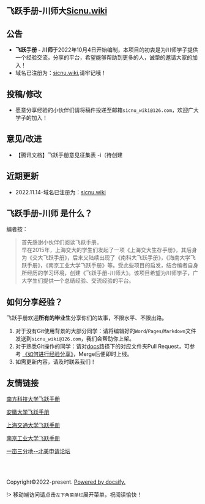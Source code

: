 ## 飞跃手册-川师大[Sicnu.wiki](https://www.sicnu.wiki)

## 公告

- **飞跃手册 - 川师**于2022年10月4日开始编制，本项目的初衷是为川师学子提供一个经验交流，分享的平台，希望能够帮助到更多的人，诚挚的邀请大家的加入！
- 域名已注册为：[sicnu.wiki](https://sicnu.wiki),请牢记哦！

## 投稿/修改

- 愿意分享经验的小伙伴们请将稿件投递至邮箱`sicnu_wiki@126.com`，欢迎广大学子的加入！

## 意见/改进

- 【腾讯文档】飞跃手册意见征集表 -i（待创建

## 近期更新
- 2022.11.14-域名已注册为：[sicnu.wiki](https://sicnu.wiki)
## 飞跃手册-川师 是什么？
编者按：
>首先感谢小伙伴们阅读飞跃手册。<br>
>早在2015年，上海交大的学生们发起了一项《上海交大生存手册》，其后身为《交大飞跃手册》，后来又陆续出现了《南科大飞跃手册》，《海南大学飞跃手册》，《南京工业大学飞跃手册》等。受此些项目的启发，结合编者自身所经历的学习环境，创建《飞跃手册-川师大》。该项目希望为川师学子，广大学生们提供一个总结经验、交流经验的平台。
## 如何分享经验？
飞跃手册欢迎**所有的毕业生**分享你们的故事，不限水平、不限出路。

1. 对于没有Git使用背景的大部分同学：请将编辑好的`Word`/`Pages`/`Markdown`文件发送到`sicnu_wiki@126.com`，我们会帮助你上架。
2. 对于熟悉Git操作的同学：请对[docs](https://github.com/SICNU-Application/wiki-SICNU/tree/master/docs)路径下的对应文件夹Pull Request，可参考 [《如何进行经验分享》](preface\Sharing_experience.md)，Merge后便即时上线。
3. 如需更新内容，请及时联系我们！


## 友情链接
[南方科技大学飞跃手册](https://sustech-application.com/#/?id=%e5%8d%97%e6%96%b9%e7%a7%91%e6%8a%80%e5%a4%a7%e5%ad%a6%e9%a3%9e%e8%b7%83%e6%89%8b%e5%86%8c)

[安徽大学飞跃手册](https://www.ahu.wiki/#/)

[上海交通大学飞跃手册](https://survivesjtu.github.io/SJTU-Application/#/)

[南京工业大学飞跃手册](https://github.com/yaoshun123/FLY_NJTech)

[一亩三分地--北美申请论坛](http://www.1point3acres.com/)

<br>

<span id="sitetime"></span><br>
<span>Copyright©2022-present.</span>
<span>[Powered by docsify.](https://github.com/docsifyjs/docsify)</span>
<br>


!> 移动端访问请点击`左下角菜单栏`展开菜单，祝阅读愉快！
<br>
<!-- `手册搭建：https://www.ahu.wiki/#/%E4%BB%8E0%E5%88%B01%E5%88%9B%E5%BB%BA%E5%AE%89%E5%BE%BD%E5%A4%A7%E5%AD%A6%E9%A3%9E%E8%B7%83%E6%89%8B%E5%86%8C` -->

<!-- ## 贡献者 -->
<!-- https://contrib.rocks/preview?repo=angular%2Fangular-ja 
Generate an image of contributors to keep your README.md in sync.
-->
<!-- <a href="https://github.com/orgs/SICNU-Application/people">
  <br><img src="https://contributors-img.web.app/image?repo=SUSTech-Application/SUSTechapplication" />
</a> -->
